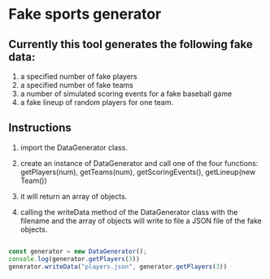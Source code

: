 # Fake sports generator

## Currently this tool generates the following fake data:
1. a specified number of fake players
2. a specified number of fake teams
3. a number of simulated scoring events for a fake baseball game
4. a fake lineup of random players for one team.

## Instructions 
1. import the DataGenerator class.

2. create an instance of DataGenerator and call one of the four functions:
getPlayers(num), getTeams(num), getScoringEvents(), getLineup(new Team())

3. it will return an array of objects.

4. calling the writeData method of the DataGenerator class with the filename and
	 the array of objects will write to file a JSON file of the fake objects.

```ts

const generator = new DataGenerator();
console.log(generator.getPlayers(3))
generator.writeData("players.json", generator.getPlayers(3))
```
